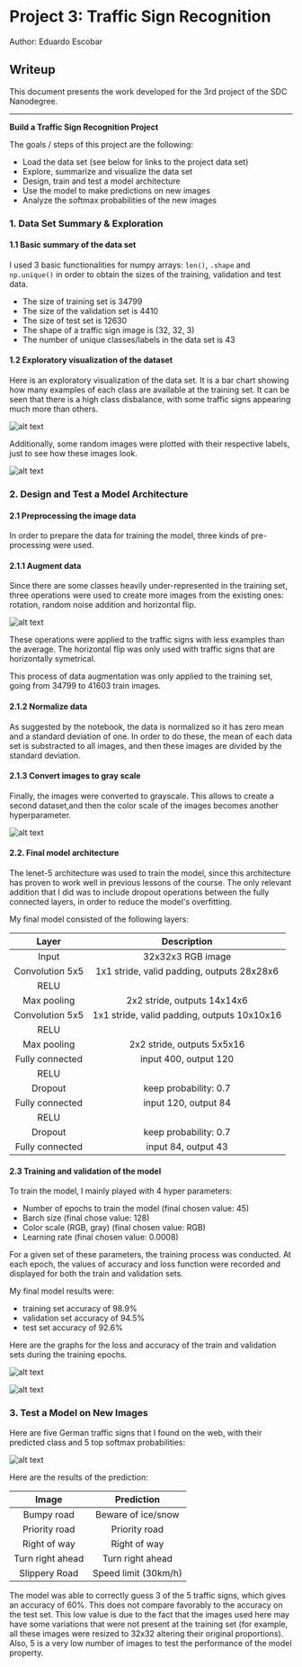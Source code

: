 # **Project 3: Traffic Sign Recognition** 
Author: Eduardo Escobar

## Writeup

This document presents the work developed for the 3rd project of the SDC Nanodegree.

---

**Build a Traffic Sign Recognition Project**

The goals / steps of this project are the following:
* Load the data set (see below for links to the project data set)
* Explore, summarize and visualize the data set
* Design, train and test a model architecture
* Use the model to make predictions on new images
* Analyze the softmax probabilities of the new images


[//]: # (Image References)

[image1]: ./media/class_distribution.jpg "Visualization"
[image2]: ./media/traffic_signs.jpg "Traffic signs"
[image3]: ./media/augmentation.jpg "Data augmentation"
[image4]: ./media/gray_col.jpg "Gray scale"
[image5]: ./media/accuracy.jpg "Accuracy"
[image6]: ./media/loss.jpg "Loss"
[image7]: ./media/new_signs.jpg "New traffic signs"

[image6]: ./new_images/1.jpg "Traffic Sign 1"
[image7]: ./new_images/2.jpg "Traffic Sign 2"
[image8]: ./new_images/3.jpg "Traffic Sign 3"
[image9]: ./new_images/4.jpg "Traffic Sign 4"
[image10]: ./new_images/5.jpg "Traffic Sign 5"


### 1. Data Set Summary & Exploration

#### 1.1 Basic summary of the data set

I used 3 basic functionalities for numpy arrays: `len()`, `.shape` and `np.unique()` in order to obtain the sizes of the training, validation and test data.

* The size of training set is 34799
* The size of the validation set is 4410
* The size of test set is 12630
* The shape of a traffic sign image is (32, 32, 3)
* The number of unique classes/labels in the data set is 43

#### 1.2 Exploratory visualization of the dataset

Here is an exploratory visualization of the data set. It is a bar chart showing how many examples of each class are available at the training set. It can be seen that there is a high class disbalance, with some traffic signs appearing much more than others.

![alt text][image1]

Additionally, some random images were plotted with their respective labels, just to see how these images look. 

![alt text][image2]

### 2. Design and Test a Model Architecture

#### 2.1 Preprocessing the image data

In order to prepare the data for training the model, three kinds of pre-processing were used.

#### 2.1.1 Augment data

Since there are some classes heavily under-represented in the training set, three operations were used to create more images from the existing ones: rotation, random noise addition and horizontal flip.

![alt text][image3]

These operations were applied to the traffic signs with less examples than the average. The horizontal flip was only used with traffic signs that are horizontally symetrical.

This process of data augmentation was only applied to the training set, going from 34799 to 41603 train images.

#### 2.1.2 Normalize data

As suggested by the notebook, the data is normalized so it has zero mean and a standard deviation of one. In order to do these, the mean of each data set is substracted to all images, and then these images are divided by the standard deviation. 

#### 2.1.3 Convert images to gray scale

Finally, the images were converted to grayscale. This allows to create a second dataset,and then the color scale of the images becomes another hyperparameter.

![alt text][image4]

#### 2.2. Final model architecture

The lenet-5 architecture was used to train the model, since this architecture has proven to work well in previous lessons of the course. The only relevant addition that I did was to include dropout operations between the fully connected layers, in order to reduce the model's overfitting.

My final model consisted of the following layers:

| Layer         		|     Description	        					| 
|:---------------------:|:---------------------------------------------:| 
| Input         		| 32x32x3 RGB image   							| 
| Convolution 5x5     	| 1x1 stride, valid padding, outputs 28x28x6 	|
| RELU					|												|
| Max pooling	      	| 2x2 stride,  outputs 14x14x6  				|
| Convolution 5x5	    | 1x1 stride, valid padding, outputs 10x10x16 	|
| RELU					|												|
| Max pooling	      	| 2x2 stride,  outputs 5x5x16   				|
| Fully connected		| input 400, output 120							|
| RELU					|												|
| Dropout				| keep probability: 0.7							|
| Fully connected		| input 120, output 84							|
| RELU					|												|
| Dropout				| keep probability: 0.7							|
|Fully connected		| input 84, output 43							|


#### 2.3 Training and validation of the model

To train the model, I mainly played with 4 hyper parameters:

* Number of epochs to train the model (final chosen value: 45)
* Barch size (final chose value: 128) 
* Color scale (RGB, gray) (final chosen value: RGB)
* Learning rate (final chosen value: 0.0008)

For a given set of these parameters, the training process was conducted. At each epoch, the values of accuracy and loss function were recorded and displayed for both the train and validation sets.

My final model results were:
* training set accuracy of 98.9%
* validation set accuracy of 94.5%
* test set accuracy of 92.6%

Here are the graphs for the loss and accuracy of the train and validation sets during the training epochs.

![alt text][image5]

![alt text][image6]


### 3. Test a Model on New Images

Here are five German traffic signs that I found on the web, with their predicted class and 5 top softmax probabilities:

![alt text][image7]


Here are the results of the prediction:

| Image			        |     Prediction	        					| 
|:---------------------:|:---------------------------------------------:| 
| Bumpy road      		| Beware of ice/snow							| 
| Priority road			| Priority road									|
| Right of way			| Right of way									|
| Turn right ahead 		| Turn right ahead      		 				|
| Slippery Road			| Speed limit (30km/h) 							|


The model was able to correctly guess 3 of the 5 traffic signs, which gives an accuracy of 60%. This does not compare favorably to the accuracy on the test set. This low value is due to the fact that the images used here may have some variations that were not present at the training set (for example, all these images were resized to 32x32 altering their original proportions). Also, 5 is a very low number of images to test the performance of the model property.

